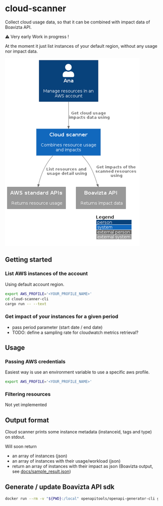 # cloud-scanner

Collect cloud usage data, so that it can be combined with impact data of Boavizta API.

⚠ Very early Work in progress !

At the moment it just list instances of your default region, without any usage nor impact data.

![Scanner in context](docs/out/../../out/docs/cloud-scanner-system-in-context/cloud-scanner-system-in-context.png)

## Getting started

### List AWS instances of the account

Using default account region.

```sh
export AWS_PROFILE='<YOUR_PROFILE_NAME>'
cd cloud-scanner-cli
cargo run -- --text
```

### Get impact of your instances for a given period

- pass period parameter (start date / end date)
- TODO: define a sampling rate for cloudwatch metrics  retrieval?


## Usage

### Passing AWS credentials

Easiest way is use an environment variable to use a specific aws profile.

```sh
export AWS_PROFILE='<YOUR_PROFILE_NAME>'
```

### Filtering resources

Not yet implemented

## Output format

Cloud scanner prints some instance metadata (instanceid, tags and type) on stdout.

Will soon return

- an array of instances (json)
- an array of instances with their usage/workload (json)
- return an array of instances with their impact as json (Boavizta output, see [docs/sample_result.json](docs/sample_result.json))

## Generate / update Boavizta API sdk

```sh
docker run --rm -v "${PWD}:/local" openapitools/openapi-generator-cli generate -i http://api.boavizta.org/openapi.json   -g rust  -o /local/boavizta-api-sdk --package-name boavizta_api_sdk
```
